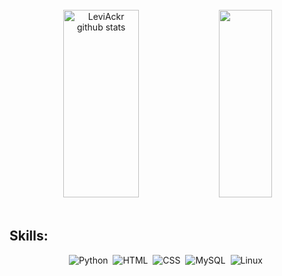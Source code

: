 <br>



<div align="center">  
  <img width="49%" height="300px" src="https://github-readme-stats.vercel.app/api?username=VictorH8&show_icons=true&count_private=true&hide_border=true&title_color=C0C0C0&icon_color=C0C0C0&text_color=696969&bg_color=000" alt="LeviAckr github stats" /> 
  <img width="41%" height="300px" src="https://github-readme-stats.vercel.app/api/top-langs/?username=VictorH8&layout=compact&hide_border=true&title_color=C0C0C0&text_color=C0C0C0&bg_color=000" />
</div>


<br>


## Skills:

<div align="center"> 

  ![Python](https://img.shields.io/badge/-Python-000000?style=for-the-badge&logo=python&logoColor=ffffff&labelColor=000000)&nbsp;
  ![HTML](https://img.shields.io/badge/-HTML-000000?style=for-the-badge&logo=HTML5&logoColor=ffffff&labelColor=000000)&nbsp;
  ![CSS](https://img.shields.io/badge/-CSS-000000?style=for-the-badge&logo=CSS3&logoColor=ffffff&labelColor=000000)&nbsp;
  ![MySQL](https://img.shields.io/badge/-mysql-000000?style=for-the-badge&logo=mysql&logoColor=ffffff&labelColor=000000)&nbsp;
  ![Linux](https://img.shields.io/badge/-linux-000000?style=for-the-badge&logo=linux&logoColor=ffffff&labelColor=000000)&nbsp;

</div>
